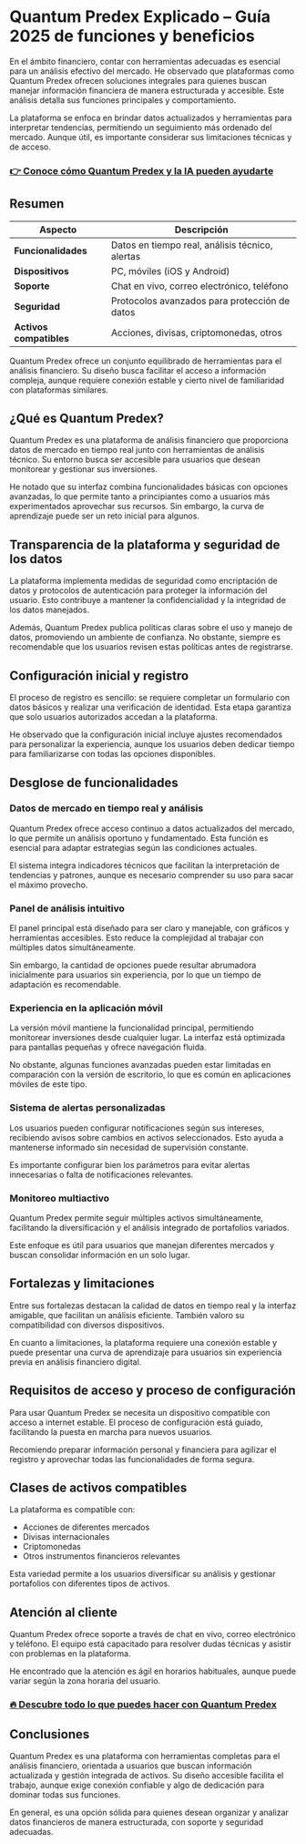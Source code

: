 # Quantum Predex Explicado – Guía 2025 de funciones y beneficios
 

En el ámbito financiero, contar con herramientas adecuadas es esencial para un análisis efectivo del mercado. He observado que plataformas como Quantum Predex ofrecen soluciones integrales para quienes buscan manejar información financiera de manera estructurada y accesible. Este análisis detalla sus funciones principales y comportamiento.

La plataforma se enfoca en brindar datos actualizados y herramientas para interpretar tendencias, permitiendo un seguimiento más ordenado del mercado. Aunque útil, es importante considerar sus limitaciones técnicas y de acceso.

### [👉 Conoce cómo Quantum Predex y la IA pueden ayudarte](https://tinyurl.com/25gfvu59)
## Resumen

| Aspecto                   | Descripción                                     |
|---------------------------|-------------------------------------------------|
| **Funcionalidades**       | Datos en tiempo real, análisis técnico, alertas |
| **Dispositivos**          | PC, móviles (iOS y Android)                      |
| **Soporte**               | Chat en vivo, correo electrónico, teléfono      |
| **Seguridad**             | Protocolos avanzados para protección de datos   |
| **Activos compatibles**   | Acciones, divisas, criptomonedas, otros         |

Quantum Predex ofrece un conjunto equilibrado de herramientas para el análisis financiero. Su diseño busca facilitar el acceso a información compleja, aunque requiere conexión estable y cierto nivel de familiaridad con plataformas similares.

## ¿Qué es Quantum Predex?

Quantum Predex es una plataforma de análisis financiero que proporciona datos de mercado en tiempo real junto con herramientas de análisis técnico. Su entorno busca ser accesible para usuarios que desean monitorear y gestionar sus inversiones.

He notado que su interfaz combina funcionalidades básicas con opciones avanzadas, lo que permite tanto a principiantes como a usuarios más experimentados aprovechar sus recursos. Sin embargo, la curva de aprendizaje puede ser un reto inicial para algunos.

## Transparencia de la plataforma y seguridad de los datos

La plataforma implementa medidas de seguridad como encriptación de datos y protocolos de autenticación para proteger la información del usuario. Esto contribuye a mantener la confidencialidad y la integridad de los datos manejados.

Además, Quantum Predex publica políticas claras sobre el uso y manejo de datos, promoviendo un ambiente de confianza. No obstante, siempre es recomendable que los usuarios revisen estas políticas antes de registrarse.

## Configuración inicial y registro

El proceso de registro es sencillo: se requiere completar un formulario con datos básicos y realizar una verificación de identidad. Esta etapa garantiza que solo usuarios autorizados accedan a la plataforma.

He observado que la configuración inicial incluye ajustes recomendados para personalizar la experiencia, aunque los usuarios deben dedicar tiempo para familiarizarse con todas las opciones disponibles.

## Desglose de funcionalidades

### Datos de mercado en tiempo real y análisis

Quantum Predex ofrece acceso continuo a datos actualizados del mercado, lo que permite un análisis oportuno y fundamentado. Esta función es esencial para adaptar estrategias según las condiciones actuales.

El sistema integra indicadores técnicos que facilitan la interpretación de tendencias y patrones, aunque es necesario comprender su uso para sacar el máximo provecho.

### Panel de análisis intuitivo

El panel principal está diseñado para ser claro y manejable, con gráficos y herramientas accesibles. Esto reduce la complejidad al trabajar con múltiples datos simultáneamente.

Sin embargo, la cantidad de opciones puede resultar abrumadora inicialmente para usuarios sin experiencia, por lo que un tiempo de adaptación es recomendable.

### Experiencia en la aplicación móvil

La versión móvil mantiene la funcionalidad principal, permitiendo monitorear inversiones desde cualquier lugar. La interfaz está optimizada para pantallas pequeñas y ofrece navegación fluida.

No obstante, algunas funciones avanzadas pueden estar limitadas en comparación con la versión de escritorio, lo que es común en aplicaciones móviles de este tipo.

### Sistema de alertas personalizadas

Los usuarios pueden configurar notificaciones según sus intereses, recibiendo avisos sobre cambios en activos seleccionados. Esto ayuda a mantenerse informado sin necesidad de supervisión constante.

Es importante configurar bien los parámetros para evitar alertas innecesarias o falta de notificaciones relevantes.

### Monitoreo multiactivo

Quantum Predex permite seguir múltiples activos simultáneamente, facilitando la diversificación y el análisis integrado de portafolios variados.

Este enfoque es útil para usuarios que manejan diferentes mercados y buscan consolidar información en un solo lugar.

## Fortalezas y limitaciones

Entre sus fortalezas destacan la calidad de datos en tiempo real y la interfaz amigable, que facilitan un análisis eficiente. También valoro su compatibilidad con diversos dispositivos.

En cuanto a limitaciones, la plataforma requiere una conexión estable y puede presentar una curva de aprendizaje para usuarios sin experiencia previa en análisis financiero digital.

## Requisitos de acceso y proceso de configuración

Para usar Quantum Predex se necesita un dispositivo compatible con acceso a internet estable. El proceso de configuración está guiado, facilitando la puesta en marcha para nuevos usuarios.

Recomiendo preparar información personal y financiera para agilizar el registro y aprovechar todas las funcionalidades de forma segura.

## Clases de activos compatibles

La plataforma es compatible con:

- Acciones de diferentes mercados
- Divisas internacionales
- Criptomonedas
- Otros instrumentos financieros relevantes

Esta variedad permite a los usuarios diversificar su análisis y gestionar portafolios con diferentes tipos de activos.

## Atención al cliente

Quantum Predex ofrece soporte a través de chat en vivo, correo electrónico y teléfono. El equipo está capacitado para resolver dudas técnicas y asistir con problemas en la plataforma.

He encontrado que la atención es ágil en horarios habituales, aunque puede variar según la zona horaria del usuario.

### [🔥 Descubre todo lo que puedes hacer con Quantum Predex](https://tinyurl.com/25gfvu59)
## Conclusiones

Quantum Predex es una plataforma con herramientas completas para el análisis financiero, orientada a usuarios que buscan información actualizada y gestión integrada de activos. Su diseño accesible facilita el trabajo, aunque exige conexión confiable y algo de dedicación para dominar todas sus funciones.

En general, es una opción sólida para quienes desean organizar y analizar datos financieros de manera estructurada, con soporte y seguridad adecuadas.